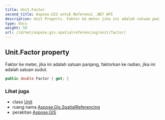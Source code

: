 ```yaml
---
title: Unit.Factor
second_title: Aspose.GIS untuk Referensi .NET API
description: Unit Properti. Faktor ke meter jika ini adalah satuan panjang faktorkan ke radian jika ini adalah satuan sudut.
type: docs
weight: 50
url: /id/net/aspose.gis.spatialreferencing/unit/factor/
---
```

## Unit.Factor property

Faktor ke meter, jika ini adalah satuan panjang, faktorkan ke radian, jika ini adalah satuan sudut.

```csharp
public double Factor { get; }
```

### Lihat juga

* class [Unit](../)
* ruang nama [Aspose.Gis.SpatialReferencing](../../unit/)
* perakitan [Aspose.GIS](../../../)


